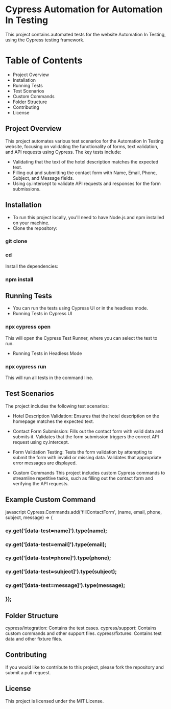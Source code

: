 # Cypress Automation for Automation In Testing
This project contains automated tests for the website Automation In Testing, using the Cypress testing framework.

# Table of Contents
- Project Overview
- Installation
- Running Tests
- Test Scenarios
- Custom Commands
- Folder Structure
- Contributing
- License

## Project Overview
This project automates various test scenarios for the Automation In Testing website, focusing on validating the functionality of forms, text validation, and API requests using Cypress. The key tests include:

- Validating that the text of the hotel description matches the expected text.
- Filling out and submitting the contact form with Name, Email, Phone, Subject, and Message fields.
- Using cy.intercept to validate API requests and responses for the form submissions.

## Installation
- To run this project locally, you'll need to have Node.js and npm installed on your machine.
- Clone the repository:

### git clone <repository-url>
### cd <repository-directory>

Install the dependencies:
### npm install

## Running Tests
- You can run the tests using Cypress UI or in the headless mode.
- Running Tests in Cypress UI
### npx cypress open

This will open the Cypress Test Runner, where you can select the test to run.

- Running Tests in Headless Mode
### npx cypress run

This will run all tests in the command line.

## Test Scenarios
The project includes the following test scenarios:

- Hotel Description Validation:
Ensures that the hotel description on the homepage matches the expected text.

- Contact Form Submission:
Fills out the contact form with valid data and submits it.
 Validates that the form submission triggers the correct API request using cy.intercept.

- Form Validation Testing:
Tests the form validation by attempting to submit the form with invalid or missing data.
Validates that appropriate error messages are displayed.

- Custom Commands
This project includes custom Cypress commands to streamline repetitive tasks, such as filling out the contact form and verifying the API requests.

## Example Custom Command
javascript
Cypress.Commands.add('fillContactForm', (name, email, phone, subject, message) => {
###    cy.get('[data-test=name]').type(name);
###    cy.get('[data-test=email]').type(email);
###    cy.get('[data-test=phone]').type(phone);
###    cy.get('[data-test=subject]').type(subject);
###    cy.get('[data-test=message]').type(message);
### });

## Folder Structure
cypress/integration: Contains the test cases.
cypress/support: Contains custom commands and other support files.
cypress/fixtures: Contains test data and other fixture files.

## Contributing
If you would like to contribute to this project, please fork the repository and submit a pull request.

## License
This project is licensed under the MIT License.
